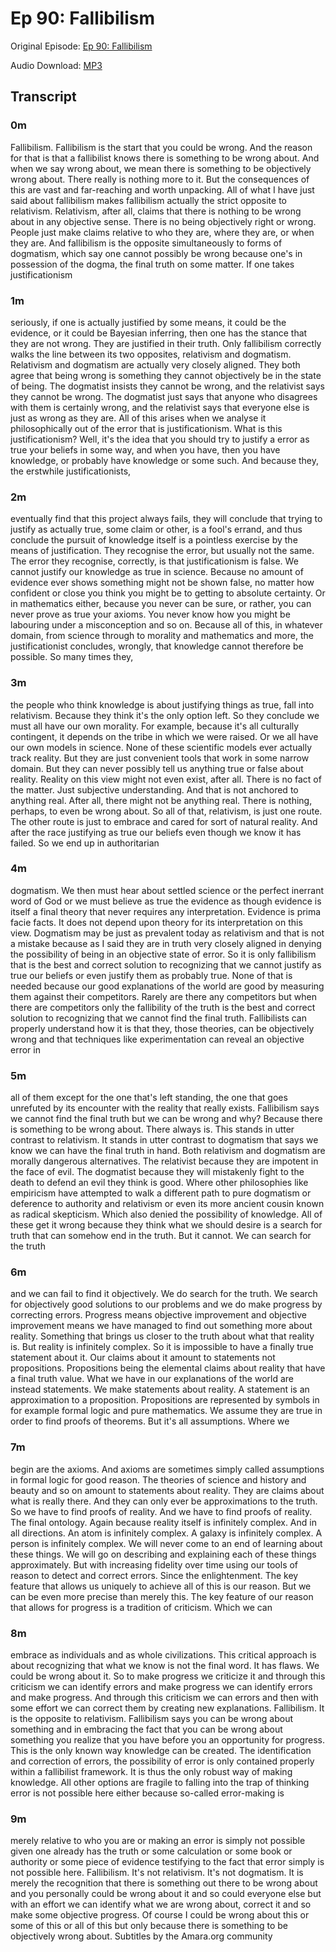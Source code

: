 # Ep 90: Fallibilism

Original Episode: [Ep 90: Fallibilism](https://www.podbean.com/site/EpisodeDownload/PB10EA207T6GVD)

Audio Download: [MP3](https://mcdn.podbean.com/mf/download/gtj7hw/Fallibilism_Final_Podcasta9ims.mp3)

## Transcript

### 0m

Fallibilism. Fallibilism is the start that you could be wrong. And the reason for that is that a fallibilist knows there is something to be wrong about. And when we say wrong about, we mean there is something to be objectively wrong about. There really is nothing more to it. But the consequences of this are vast and far-reaching and worth unpacking. All of what I have just said about fallibilism makes fallibilism actually the strict opposite to relativism. Relativism, after all, claims that there is nothing to be wrong about in any objective sense. There is no being objectively right or wrong. People just make claims relative to who they are, where they are, or when they are. And fallibilism is the opposite simultaneously to forms of dogmatism, which say one cannot possibly be wrong because one's in possession of the dogma, the final truth on some matter. If one takes justificationism

### 1m

seriously, if one is actually justified by some means, it could be the evidence, or it could be Bayesian inferring, then one has the stance that they are not wrong. They are justified in their truth. Only fallibilism correctly walks the line between its two opposites, relativism and dogmatism. Relativism and dogmatism are actually very closely aligned. They both agree that being wrong is something they cannot objectively be in the state of being. The dogmatist insists they cannot be wrong, and the relativist says they cannot be wrong. The dogmatist just says that anyone who disagrees with them is certainly wrong, and the relativist says that everyone else is just as wrong as they are. All of this arises when we analyse it philosophically out of the error that is justificationism. What is this justificationism? Well, it's the idea that you should try to justify a error as true your beliefs in some way, and when you have, then you have knowledge, or probably have knowledge or some such. And because they, the erstwhile justificationists,

### 2m

eventually find that this project always fails, they will conclude that trying to justify as actually true, some claim or other, is a fool's errand, and thus conclude the pursuit of knowledge itself is a pointless exercise by the means of justification. They recognise the error, but usually not the same. The error they recognise, correctly, is that justificationism is false. We cannot justify our knowledge as true in science. Because no amount of evidence ever shows something might not be shown false, no matter how confident or close you think you might be to getting to absolute certainty. Or in mathematics either, because you never can be sure, or rather, you can never prove as true your axioms. You never know how you might be labouring under a misconception and so on. Because all of this, in whatever domain, from science through to morality and mathematics and more, the justificationist concludes, wrongly, that knowledge cannot therefore be possible. So many times they,

### 3m

the people who think knowledge is about justifying things as true, fall into relativism. Because they think it's the only option left. So they conclude we must all have our own morality. For example, because it's all culturally contingent, it depends on the tribe in which we were raised. Or we all have our own models in science. None of these scientific models ever actually track reality. But they are just convenient tools that work in some narrow domain. But they can never possibly tell us anything true or false about reality. Reality on this view might not even exist, after all. There is no fact of the matter. Just subjective understanding. And that is not anchored to anything real. After all, there might not be anything real. There is nothing, perhaps, to even be wrong about. So all of that, relativism, is just one route. The other route is just to embrace and cared for sort of natural reality. And after the race justifying as true our beliefs even though we know it has failed. So we end up in authoritarian

### 4m

dogmatism. We then must hear about settled science or the perfect inerrant word of God or we must believe as true the evidence as though evidence is itself a final theory that never requires any interpretation. Evidence is prima facie facts. It does not depend upon theory for its interpretation on this view. Dogmatism may be just as prevalent today as relativism and that is not a mistake because as I said they are in truth very closely aligned in denying the possibility of being in an objective state of error. So it is only fallibilism that is the best and correct solution to recognizing that we cannot justify as true our beliefs or even justify them as probably true. None of that is needed because our good explanations of the world are good by measuring them against their competitors. Rarely are there any competitors but when there are competitors only the fallibility of the truth is the best and correct solution to recognizing that we cannot find the final truth. Fallibilists can properly understand how it is that they, those theories, can be objectively wrong and that techniques like experimentation can reveal an objective error in

### 5m

all of them except for the one that's left standing, the one that goes unrefuted by its encounter with the reality that really exists. Fallibilism says we cannot find the final truth but we can be wrong and why? Because there is something to be wrong about. There always is. This stands in utter contrast to relativism. It stands in utter contrast to dogmatism that says we know we can have the final truth in hand. Both relativism and dogmatism are morally dangerous alternatives. The relativist because they are impotent in the face of evil. The dogmatist because they will mistakenly fight to the death to defend an evil they think is good. Where other philosophies like empiricism have attempted to walk a different path to pure dogmatism or deference to authority and relativism or even its more ancient cousin known as radical skepticism. Which also denied the possibility of knowledge. All of these get it wrong because they think what we should desire is a search for truth that can somehow end in the truth. But it cannot. We can search for the truth

### 6m

and we can fail to find it objectively. We do search for the truth. We search for objectively good solutions to our problems and we do make progress by correcting errors. Progress means objective improvement and objective improvement means we have managed to find out something more about reality. Something that brings us closer to the truth about what that reality is. But reality is infinitely complex. So it is impossible to have a finally true statement about it. Our claims about it amount to statements not propositions. Propositions being the elemental claims about reality that have a final truth value. What we have in our explanations of the world are instead statements. We make statements about reality. A statement is an approximation to a proposition. Propositions are represented by symbols in for example formal logic and pure mathematics. We assume they are true in order to find proofs of theorems. But it's all assumptions. Where we

### 7m

begin are the axioms. And axioms are sometimes simply called assumptions in formal logic for good reason. The theories of science and history and beauty and so on amount to statements about reality. They are claims about what is really there. And they can only ever be approximations to the truth. So we have to find proofs of reality. And we have to find proofs of reality. The final ontology. Again because reality itself is infinitely complex. And in all directions. An atom is infinitely complex. A galaxy is infinitely complex. A person is infinitely complex. We will never come to an end of learning about these things. We will go on describing and explaining each of these things approximately. But with increasing fidelity over time using our tools of reason to detect and correct errors. Since the enlightenment. The key feature that allows us uniquely to achieve all of this is our reason. But we can be even more precise than merely this. The key feature of our reason that allows for progress is a tradition of criticism. Which we can

### 8m

embrace as individuals and as whole civilizations. This critical approach is about recognizing that what we know is not the final word. It has flaws. We could be wrong about it. So to make progress we criticize it and through this criticism we can identify errors and make progress we can identify errors and make progress. And through this criticism we can errors and then with some effort we can correct them by creating new explanations. Fallibilism. It is the opposite to relativism. Fallibilism says you can be wrong about something and in embracing the fact that you can be wrong about something you realize that you have before you an opportunity for progress. This is the only known way knowledge can be created. The identification and correction of errors, the possibility of error is only contained properly within a fallibilist framework. It is thus the only robust way of making knowledge. All other options are fragile to falling into the trap of thinking error is not possible here either because so-called error-making is

### 9m

merely relative to who you are or making an error is simply not possible given one already has the truth or some calculation or some book or authority or some piece of evidence testifying to the fact that error simply is not possible here. Fallibilism. It's not relativism. It's not dogmatism. It is merely the recognition that there is something out there to be wrong about and you personally could be wrong about it and so could everyone else but with an effort we can identify what we are wrong about, correct it and so make some objective progress. Of course I could be wrong about this or some of this or all of this but only because there is something to be objectively wrong about. Subtitles by the Amara.org community

